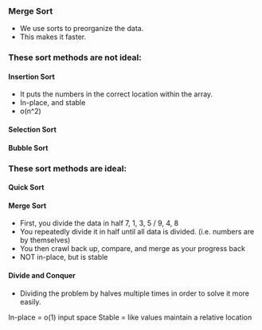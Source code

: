### Merge Sort

- We use sorts to preorganize the data.
- This makes it faster.

### These sort methods are not ideal:
#### Insertion Sort
- It puts the numbers in the correct location within the array.
- In-place, and stable
- o(n^2)
#### Selection Sort
#### Bubble Sort

### These sort methods are ideal:
#### Quick Sort
#### Merge Sort
- First, you divide the data in half
7, 1, 3, 5 / 9, 4, 8
- You repeatedly divide it in half until all data is divided. (i.e. numbers are by themselves)
- You then crawl back up, compare, and merge as your progress back
- NOT in-place, but is stable

#### Divide and Conquer
- Dividing the problem by halves multiple times in order to solve it more easily.

In-place = o(1) input space
Stable = like values maintain a relative location


